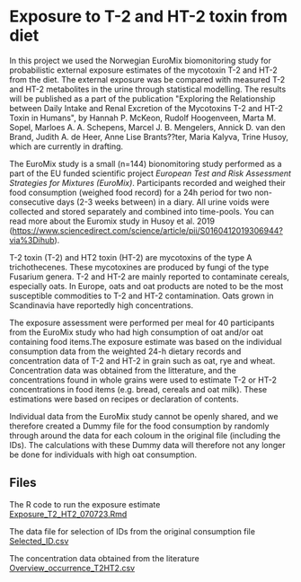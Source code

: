 # Exposure to T-2 and HT-2 toxin from diet

In this project we used the Norwegian EuroMix biomonitoring study for probabilistic external exposure estimates of the mycotoxin T-2 and HT-2 from the diet. The external exposure was be compared with measured T-2 and HT-2 metabolites in the urine through statistical modelling. The results will be published as a part of the publication "Exploring the Relationship between Daily Intake and Renal Excretion of the Mycotoxins T-2 and HT-2 Toxin in Humans", by Hannah P. McKeon, Rudolf Hoogenveen, Marta M. Sopel, Marloes A. A. Schepens, Marcel J. B. Mengelers, Annick D. van den Brand, Judith A. de Heer, Anne Lise Brants??ter, Maria Kalyva, Trine Husoy,   which are currently in drafting.

The EuroMix study is a small (n=144) bionomitoring study performed as a part of the EU funded scientific project *European Test and Risk Assessment Strategies for Mixtures (EuroMix)*. Participants recorded and weighed their food consumption (weighed food record) for a 24h period for two non-consecutive days (2-3 weeks between) in a diary. All urine voids were collected and stored separately and combined into time-pools. You can read more about the Euromix study in Husoy et al. 2019 (https://www.sciencedirect.com/science/article/pii/S0160412019306944?via%3Dihub). 

T-2 toxin (T-2) and HT2 toxin (HT-2) are mycotoxins of the type A trichothecenes. These mycotoxines are produced by fungi of the type Fusarium genera. T-2 and HT-2 are mainly reported to contaminate cereals, especially oats. In Europe, oats and oat products are noted to be the most susceptible commodities to T-2 and HT-2 contamination. Oats grown in Scandinavia have reportedly high concentrations.

The exposure assessment were performed per meal for 40 participants from the EuroMix study who had high consumption of oat and/or oat containing food items.The exposure estimate was based on the individual consumption data from the weighted 24-h dietary records and concentration data of T-2 and HT-2 in grain such as oat, rye and wheat. Concentration data was obtained from the litterature, and the concentrations found in whole grains were used to estimate T-2 or HT-2 concentrations in food items (e.g. bread, cereals and oat milk). These estimations were based on recipes or declaration of contents.

Individual data from the EuroMix study cannot be openly shared, and we therefore created a Dummy file for the food consumption by randomly through around the data for each coloum in the original file (including the IDs). The calculations with these Dummy data will therefore not any longer be done for individuals with high oat consumption. 

## Files
The R code to run the exposure estimate  
[Exposure_T2_HT2_070723.Rmd](https://github.com/TrineHusoy/Exposure_T2_HT2/blob/main/Code/Exposure_T2_HT2_070723.Rmd)

The data file for selection of IDs from the original consumption file  
[Selected_ID.csv](https://github.com/TrineHusoy/Exposure_T2_HT2/blob/main/Data/Selected_ID.csv)

The concentration data obtained from the literature  
[Overview_occurrence_T2HT2.csv](https://github.com/TrineHusoy/Exposure_T2_HT2/blob/main/Data/Overview_occurrence_T2HT2.csv)



